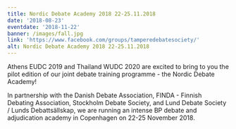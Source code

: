 ```yaml
---
title: Nordic Debate Academy 2018 22-25.11.2018
date: '2018-08-23'
eventdate: '2018-11-22'
banner: /images/fall.jpg
link: 'https://www.facebook.com/groups/tamperedebatesociety/'
alt: Nordic Debate Academy 2018 22-25.11.2018
---
```

Athens EUDC 2019 and Thailand WUDC 2020 are excited to bring to you the pilot edition of our joint debate training programme - the Nordic Debate Academy!

In partnership with the Danish Debate Association, FINDA - Finnish Debating Association, Stockholm Debate Society, and Lund Debate Society / Lunds Debattsällskap, we are running an intense BP debate and adjudication academy in Copenhagen on 22-25 November 2018.
